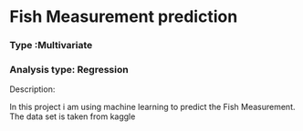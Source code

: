 
# Fish Measurement prediction

### Type :Multivariate

### Analysis type: Regression

Description:

In this project i am using machine learning to predict the Fish Measurement. The data set is taken from kaggle

